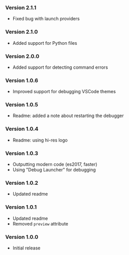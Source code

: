 ### Version 2.1.1
- Fixed bug with launch providers


### Version 2.1.0
- Added support for Python files

### Version 2.0.0
- Added support for detecting command errors

### Version 1.0.6
- Improved support for debugging VSCode themes

### Version 1.0.5
- Readme: added a note about restarting the debugger

### Version 1.0.4
- Readme: using hi-res logo

### Version 1.0.3
- Outputting modern code (es2017, faster)
- Using "Debug Launcher" for debugging

### Version 1.0.2
- Updated readme

### Version 1.0.1
- Updated readme
- Removed `preview` attribute

### Version 1.0.0
- Initial release

